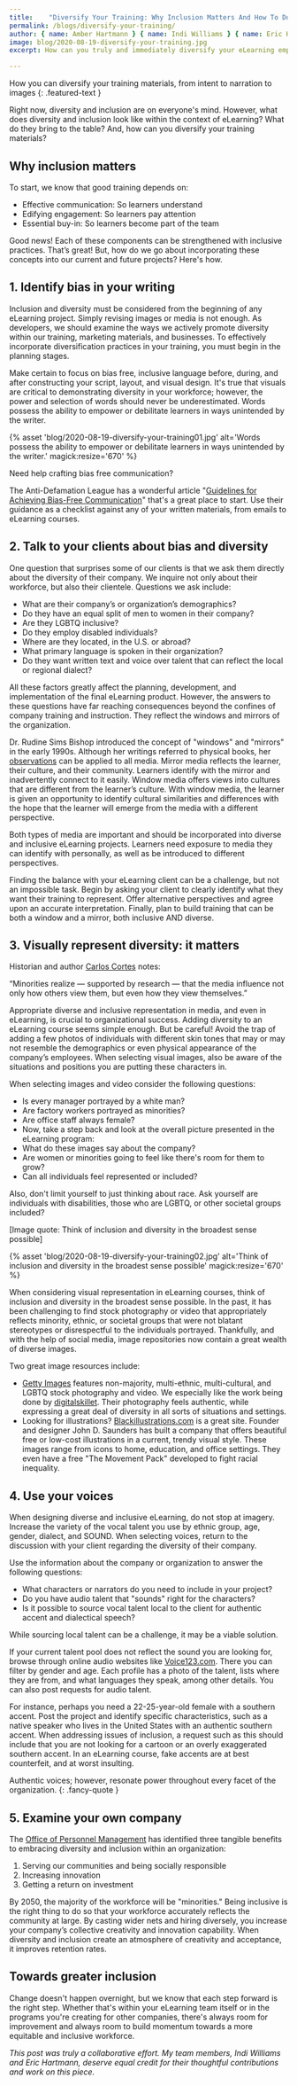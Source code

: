 ```yaml
---
title:    "Diversify Your Training: Why Inclusion Matters And How To Do It Right"
permalink: /blogs/diversify-your-training/
author: { name: Amber Hartmann } { name: Indi Williams } { name: Eric Hartmann }
image: blog/2020-08-19-diversify-your-training.jpg
excerpt: How can you truly and immediately diversify your eLearning employee training materials? Here's how.

---
```


How you can diversify your training materials, from intent to narration to images
{: .featured-text }

Right now, diversity and inclusion are on everyone's mind. However, what does diversity and inclusion look like within the context of eLearning? What do they bring to the table? And, how can you diversify your training materials?

## Why inclusion matters

To start, we know that good training depends on: 

* Effective communication: So learners understand 
* Edifying engagement: So learners pay attention 
* Essential buy-in: So learners become part of the team 

Good news! Each of these components can be strengthened with inclusive practices. That’s great! But, how do we go about incorporating these concepts into our current and future projects? Here's how.

## 1. Identify bias in your writing

Inclusion and diversity must be considered from the beginning of any eLearning project. Simply revising images or media is not enough. As developers, we should examine the ways we actively promote diversity within our training, marketing materials, and businesses. To effectively incorporate diversification practices in your training, you must begin in the planning stages. 

Make certain to focus on bias free, inclusive language before, during, and after constructing your script, layout, and visual design. It's true that visuals are critical to demonstrating diversity in your workforce; however, the power and selection of words should never be underestimated. Words possess the ability to empower or debilitate learners in ways unintended by the writer. 

{% asset 'blog/2020-08-19-diversify-your-training01.jpg'
   alt='Words possess the ability to empower or debilitate learners in ways unintended by the writer.'
   magick:resize='670' %}

Need help crafting bias free communication? 

The Anti-Defamation League has a wonderful article "[Guidelines for Achieving Bias-Free Communication](https://www.adl.org/education/resources/tools-and-strategies/guidelines-for-achieving-bias-free-communication)" that's a great place to start. Use their guidance as a checklist against any of your written materials, from emails to eLearning courses. 

## 2. Talk to your clients about bias and diversity

One question that surprises some of our clients is that we ask them directly about the diversity of their company. We inquire not only about their workforce, but also their clientele. Questions we ask include: 

* What are their company’s or organization’s demographics? 
* Do they have an equal split of men to women in their company? 
* Are they LGBTQ inclusive? 
* Do they employ disabled individuals? 
* Where are they located, in the U.S. or abroad? 
* What primary language is spoken in their organization? 
* Do they want written text and voice over talent that can reflect the local or regional dialect? 

All these factors greatly affect the planning, development, and implementation of the final eLearning product. However, the answers to these questions have far reaching consequences beyond the confines of company training and instruction. They reflect the windows and mirrors of the organization.

Dr. Rudine Sims Bishop introduced the concept of "windows" and "mirrors" in the early 1990s. Although her writings referred to physical books, her [observations](https://scenicregional.org/wp-content/uploads/2017/08/Mirrors-Windows-and-Sliding-Glass-Doors.pdf) can be applied to all media. Mirror media reflects the learner, their culture, and their community. Learners identify with the mirror and inadvertently connect to it easily. Window media offers views into cultures that are different from the learner’s culture. With window media, the learner is given an opportunity to identify cultural similarities and differences with the hope that the learner will emerge from the media with a different perspective. 

Both types of media are important and should be incorporated into diverse and inclusive eLearning projects. Learners need exposure to media they can identify with personally, as well as be introduced to different perspectives. 

Finding the balance with your eLearning client can be a challenge, but not an impossible task. Begin by asking your client to clearly identify what they want their training to represent. Offer alternative perspectives and agree upon an accurate interpretation. Finally, plan to build training that can be both a window and a mirror, both inclusive AND diverse.

## 3. Visually represent diversity: it matters

Historian and author [Carlos Cortes](https://www.medialit.org/reading-room/long-way-go-minorities-and-media) notes: 

“Minorities realize — supported by research — that the media influence not only how others view them, but even how they view themselves.” 

Appropriate diverse and inclusive representation in media, and even in eLearning, is crucial to organizational success. Adding diversity to an eLearning course seems simple enough. But be careful! Avoid the trap of adding a few photos of individuals with different skin tones that may or may not resemble the demographics or even physical appearance of the company’s employees. When selecting visual images, also be aware of the situations and positions you are putting these characters in. 

When selecting images and video consider the following questions: 

* Is every manager portrayed by a white man? 
* Are factory workers portrayed as minorities? 
* Are office staff always female? 
* Now, take a step back and look at the overall picture presented in the eLearning program: 
* What do these images say about the company? 
* Are women or minorities going to feel like there's room for them to grow? 
* Can all individuals feel represented or included? 

Also, don't limit yourself to just thinking about race. Ask yourself are individuals with disabilities, those who are LGBTQ, or other societal groups included?  

[Image quote: Think of inclusion and diversity in the broadest sense possible]

{% asset 'blog/2020-08-19-diversify-your-training02.jpg'
   alt='Think of inclusion and diversity in the broadest sense possible'
   magick:resize='670' %}

When considering visual representation in eLearning courses, think of inclusion and diversity in the broadest sense possible. In the past, it has been challenging to find stock photography or video that appropriately reflects minority, ethnic, or societal groups that were not blatant stereotypes or disrespectful to the individuals portrayed. Thankfully, and with the help of social media, image repositories now contain a great wealth of diverse images. 

Two great image resources include:

* [Getty Images](https://www.gettyimages.com/) features non-majority, multi-ethnic, multi-cultural, and LGBTQ stock photography and video. We especially like the work being done by [digitalskillet](https://www.gettyimages.com/search/photographer?assettype=image&family=creative&license=rf&photographer=digitalskillet&sort=best#license). Their photography feels authentic, while expressing a great deal of diversity in all sorts of situations and settings. 
* Looking for illustrations? [Blackillustrations.com](http://www.blackillustrations.com) is a great site. Founder and designer John D. Saunders has built a company that offers beautiful free or low-cost illustrations in a current, trendy visual style. These images range from icons to home, education, and office settings. They even have a free "The Movement Pack" developed to fight racial inequality.

## 4. Use your voices

When designing diverse and inclusive eLearning, do not stop at imagery. Increase the variety of the vocal talent you use by ethnic group, age, gender, dialect, and SOUND. When selecting voices, return to the discussion with your client regarding the diversity of their company. 

Use the information about the company or organization to answer the following questions:

* What characters or narrators do you need to include in your project? 
* Do you have audio talent that "sounds" right for the characters? 
* Is it possible to source vocal talent local to the client for authentic accent and dialectical speech?

While sourcing local talent can be a challenge, it may be a viable solution. 

If your current talent pool does not reflect the sound you are looking for, browse through online audio websites like [Voice123.com](http://Voice123.com). There you can filter by gender and age. Each profile has a photo of the talent, lists where they are from, and what languages they speak, among other details. You can also post requests for audio talent. 

For instance, perhaps you need a 22-25-year-old female with a southern accent. Post the project and identify specific characteristics, such as a native speaker who lives in the United States with an authentic southern accent. When addressing issues of inclusion, a request such as this should include that you are not looking for a cartoon or an overly exaggerated southern accent. In an eLearning course, fake accents are at best counterfeit, and at worst insulting. 

Authentic voices; however, resonate power throughout every facet of the organization.
{: .fancy-quote }

## 5. Examine your own company

The [Office of Personnel Management](https://www.opm.gov/) has identified three tangible benefits to embracing diversity and inclusion within an organization: 

1. Serving our communities and being socially responsible
2. Increasing innovation
3. Getting a return on investment

By 2050, the majority of the workforce will be "minorities." Being inclusive is the right thing to do so that your workforce accurately reflects the community at large. By casting wider nets and hiring diversely, you increase your company’s collective creativity and innovation capability. When diversity and inclusion create an atmosphere of creativity and acceptance, it improves retention rates. 

## Towards greater inclusion 

Change doesn't happen overnight, but we know that each step forward is the right step. Whether that's within your eLearning team itself or in the programs you're creating for other companies, there's always room for improvement and always room to build momentum towards a more equitable and inclusive workforce. 

<i>This post was truly a collaborative effort. My team members, Indi Williams and Eric Hartmann, deserve equal credit for their thoughtful contributions and work on this piece.</i>
